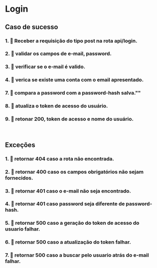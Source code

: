# Login


##  Caso de sucesso


### 1. 🚫 Receber a requisição do tipo post na rota api/login.
### 2. 🚫 validar os campos de  e-mail, password.
### 3. 🚫 verificar se o e-mail é valido.
### 4. 🚫 verica se existe uma conta com o email apresentado.
### 7. 🚫 compara a password com a password-hash salva.""
### 8. 🚫 atualiza o token de acesso do usuário.   
### 9. 🚫 retonar 200, token de acesso e nome do usuário.

<br/>

## Exceções


### 1. 🚫 retornar 404 caso a rota não encontrada.
### 2. 🚫 retornar 400 caso os campos obrigatórios não sejam fornecidos. 
### 3. 🚫 retornar 401 caso o e-mail não seja encontrado.
### 4. 🚫 retornar 401 caso password seja diferente de password-hash.
### 5. 🚫 retornar 500 caso a geração do token de acesso do usuario falhar.
### 6. 🚫 retornar 500 caso a atualização do token falhar.
### 7. 🚫 retornar 500 caso a buscar pelo usuario atrás do e-mail falhar.
